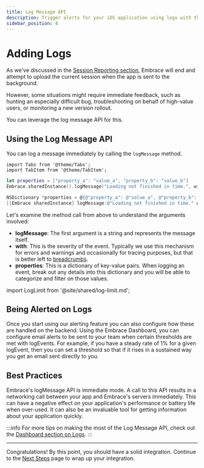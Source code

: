 ```yaml
---
title: Log Message API
description: Trigger alerts for your iOS application using logs with the Embrace SDK
sidebar_position: 8
---
```


# Adding Logs

As we've discussed in the [Session Reporting section](/ios/5x/integration/session-reporting), Embrace will end and attempt to upload the current session when the app is sent to the background.

However, some situations might require immediate feedback, such as hunting an especially difficult bug, troubleshooting on behalf of high-value users, or monitoring a new version rollout.

You can leverage the log message API for this.

## Using the Log Message API

You can log a message immediately by calling the `logMessage` method.

```mdx-code-block
import Tabs from '@theme/Tabs';
import TabItem from '@theme/TabItem';
```

<Tabs groupId="ios-language" queryString="ios-language">
<TabItem value="swift" label="Swift">

```swift
let properties = ["property_a": "value_a", "property_b": "value_b"]
Embrace.sharedInstance().logMessage("Loading not finished in time.", with: .error, properties: properties)
```

</TabItem>

<TabItem value="objectivec" label="Objective-C">

```objectivec
NSDictionary *properties = @{@"property_a": @"value_a", @"property_b": @"value_b"};
[[Embrace sharedInstance] logMessage:@"Loading not finished in time." withSeverity:EMBSeverityError properties:properties];
```

</TabItem>
</Tabs>

Let's examine the method call from above to understand the arguments involved:

- **logMessage**: The first argument is a string and represents the message itself.  
- **with**: This is the severity of the event. Typically we use this mechanism for errors and warnings and occasionally for tracing purposes, but that is better left to [breadcrumbs](/ios/5x/integration/breadcrumbs).
- **properties**: This is a dictionary of key-value pairs. When logging an event, break out any details into this dictionary and you will be able to categorize and filter on those values.  

import LogLimit from '@site/shared/log-limit.md';

<LogLimit />

## Being Alerted on Logs

Once you start using our alerting feature you can also configure how these are handled on the backend.
Using the Embrace Dashboard, you can configure email alerts to be sent to your team when certain thresholds are met with logEvents.
For example, if you have a steady rate of 1% for a given logEvent, then you can set a threshold so that if it rises in a sustained way you get an email sent directly to you.

## Best Practices

Embrace's logMessage API is immediate mode.
A call to this API results in a networking call between your app and Embrace's servers immediately.
This can have a negative effect on your application's performance or battery life when over-used.
It can also be an invaluable tool for getting information about your application quickly.

:::info
For more tips on making the most of the Log Message API, check out the [Dashboard section on Logs](/product/logs/log-messages.md).
:::

---

Congratulations! By this point, you should have a solid integration. Continue to the [Next Steps](/ios/5x/integration/next-steps) page to wrap up your integration.
